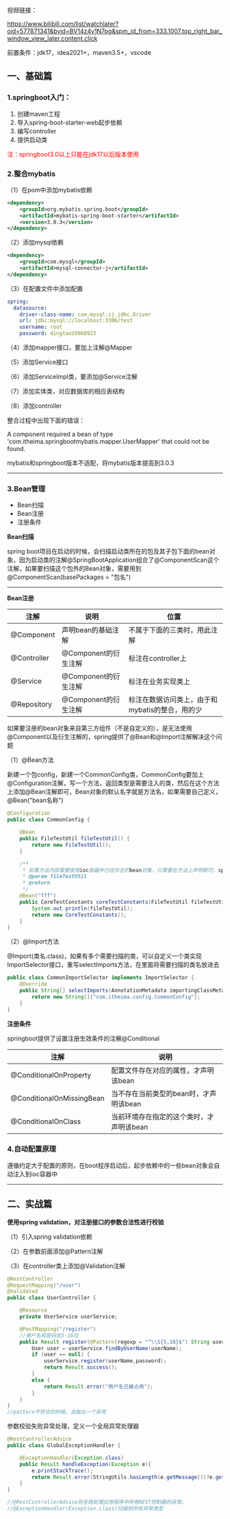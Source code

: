 视频链接：

https://www.bilibili.com/list/watchlater?oid=577871341&bvid=BV14z4y1N7pg&spm_id_from=333.1007.top_right_bar_window_view_later.content.click

前置条件：jdk17，idea2021+，maven3.5+，vscode

## 一、基础篇

### 1.springboot入门：

1. 创建maven工程
2. 导入spring-boot-starter-web起步依赖
3. 编写controller
4. 提供启动类

<p style="color:red">注：springboot3.0以上只能在jdk17以后版本使用</p>

### 2.整合mybatis

（1）在pom中添加mybatis依赖

```xml
<dependency>
    <groupId>org.mybatis.spring.boot</groupId>
    <artifactId>mybatis-spring-boot-starter</artifactId>
    <version>3.0.3</version>
</dependency>
```

（2）添加mysql依赖

```xml
<dependency>
    <groupId>com.mysql</groupId>
    <artifactId>mysql-connector-j</artifactId>
</dependency>
```

（3）在配置文件中添加配置

```yaml
spring:
  datasource:
    driver-class-name: com.mysql.cj.jdbc.Driver
    url: jdbc:mysql://localhost:3306/test
    username: root
    password: dingtao19960923
```

（4）添加mapper接口，要加上注解@Mapper

（5）添加Service接口

（6）添加ServiceImpl类，要添加@Service注解

（7）添加实体类，对应数据库的相应表结构

（8）添加controller



整合过程中出现下面的错误：

A component required a bean of type 'com.itheima.springbootmybatis.mapper.UserMapper' that could not be found.

mybatis和springboot版本不适配，将mybatis版本提高到3.0.3

---

### 3.Bean管理

- Bean扫描
- Bean注册
- 注册条件

**Bean扫描**

spring boot项目在启动的时候，会扫描启动类所在的包及其子包下面的bean对象，因为启动类的注解@SpringBootApplication组合了@ComponentScan这个注解，如果要扫描这个包外的Bean对象，需要用到@ComponentScan(basePackages = "包名")

---

**Bean注册**

| 注解        | 说明                 | 位置                                            |
| ----------- | -------------------- | ----------------------------------------------- |
| @Component  | 声明bean的基础注解   | 不属于下面的三类时，用此注解                    |
| @Controller | @Component的衍生注解 | 标注在controller上                              |
| @Service    | @Component的衍生注解 | 标注在业务实现类上                              |
| @Repository | @Component的衍生注解 | 标注在数据访问类上，由于和mybatis的整合，用的少 |

如果要注册的bean对象来自第三方组件（不是自定义的），是无法使用@Component以及衍生注解的，spring提供了@Bean和@Import注解解决这个问题

（1）@Bean方法

新建一个包config，新建一个CommonConfig类，CommonConfig要加上@Configuration注解，写一个方法，返回类型是需要注入的类，然后在这个方法上添加@Bean注解即可，Bean对象的默认名字就是方法名，如果需要自己定义，@Bean("bean名称")

```java
@Configuration
public class CommonConfig {

    @Bean
    public FileTestUtil fileTestUtil() {
        return new FileTestUtil();
    }

    /**
     * 如果方法内部需要使用ioc容器中已经存在的bean对象，只需要在方法上声明即可，spring会自动注入
     * @param fileTestUtil
     * @return
     */
    @Bean("fff")
    public CoreTestConstants coreTestConstants(FileTestUtil fileTestUtil) {
        System.out.println(fileTestUtil);
        return new CoreTestConstants();
    }
}
```



（2）@Import方法

@Import(类名.class)，如果有多个需要扫描的类，可以自定义一个类实现ImportSelector接口，重写selectImports方法，在里面将需要扫描的类名放进去

```java
public class CommonImportSelector implements ImportSelector {
    @Override
    public String[] selectImports(AnnotationMetadata importingClassMetadata) {
        return new String[]{"com.itheima.config.CommonConfig"};
    }
}
```

**注册条件**

springboot提供了设置注册生效条件的注解@Conditional

| 注解                      | 说明                                     |
| ------------------------- | ---------------------------------------- |
| @ConditionalOnProperty    | 配置文件存在对应的属性，才声明该bean     |
| @ConditionalOnMissingBean | 当不存在当前类型的bean时，才声明该bean   |
| @ConditionalOnClass       | 当前环境存在指定的这个类时，才声明该bean |

### 4.自动配置原理

遵循约定大于配置的原则，在boot程序启动后，起步依赖中的一些bean对象会自动注入到ioc容器中

---

## 二、实战篇

**使用spring validation，对注册接口的参数合法性进行校验**

（1）引入spring validation依赖

（2）在参数前面添加@Pattern注解

（3）在controller类上添加@Validation注解

```java
@RestController
@RequestMapping("/user")
@Validated
public class UserController {

    @Resource
    private UserService userService;

    @PostMapping("/register")
    //用户名和密码在5-16位
    public Result register(@Pattern(regexp = "^\\S{5,16}$") String userName, @Pattern(regexp = "^\\S{5,16}$")String password) {
        User user = userService.findByUserName(userName);
        if (user == null) {
            userService.register(userName,password);
            return Result.success();
        }
        else {
            return Result.error("用户名已被占用");
        }
    }
}
//pattern不符合的时候，会抛出一个异常
```

参数校验失败异常处理，定义一个全局异常处理器

```java
@RestControllerAdvice
public class GlobalExceptionHandler {

    @ExceptionHandler(Exception.class)
    public Result handleException(Exception e){
        e.printStackTrace();
        return Result.error(StringUtils.hasLength(e.getMessage())?e.getMessage():"操作失败");
    }
}

//@RestControllerAdvice将全局处理应用程序中所有REST控制器的异常。
//@ExceptionHandler(Exception.class)扫描到所有异常类型
```

